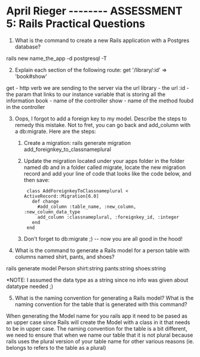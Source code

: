 # April Rieger -------- ASSESSMENT 5: Rails Practical Questions

1. What is the command to create a new Rails application with a Postgres database?

rails new name_the_app -d postgresql -T

2. Explain each section of the following route:  get '/library/:id' => 'book#show'

get - http verb we are sending to the server via the url
library - the url 
:id - the param that links to our instance variable that is storing all the information
book - name of the controller
show - name of the method foubd in the controller

3. Oops, I forgot to add a foreign key to my model. Describe the steps to remedy this mistake.
Not to fret, you can go back and add_column with a db:migrate. Here are the steps:
	1. Create a migration: rails generate migration add_foreignkey_to_classnameplural
	2. Update the migration located under your apps folder in the folder named db and in a folder called migrate, locate the new migration record and add your line of code that looks like the code below, and then save: 

			class AddForeignkeyToClassnameplural < ActiveRecord::Migration[6.0]
			  def change
			    #add_column :table_name, :new_column, :new_column_data_type
			    add_column :classnameplural, :foreignkey_id, :integer
			  end
			end

	3. Don't forget to db:migrate ;) -- now you are all good in the hood!


4. What is the command to generate a Rails model for a person table with columns named shirt, pants, and shoes?

rails generate model Person shirt:string pants:string shoes:string

*NOTE: I assumed the data type as a string since no info was given about datatype needed ;)


5. What is the naming convention for generating a Rails model? What is the naming convention for the table that is generated with this command?

When generating the Model name for you rails app it need to be pased as an upper case since Rails will create the Model with a class in it that needs to be in upper case.
The naming convention for the table is a bit different, we need to ensure that when we name our table that it is not plural because rails uses the plural version of your table name for other various reasons (ie. belongs to refers to the table as a plural)